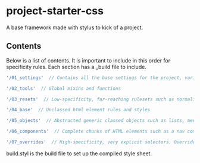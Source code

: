 # project-starter-css
A base framework made with stylus to kick of a project. 

## Contents

Below is a list of contents. It is important to include in this order for specificity rules. Each section has a _build file to include.

```js
'/01_settings'  // Contains all the base settings for the project, variables, and globals for the project.

'/02_tools'  // Global mixins and functions

'/03_resets'  // Low-specificity, far-reaching rulesets such as normalize etc.

'/04_base'  // Unclassed html element rules and styles

'/05_objects'  // Abstracted generic classed objects such as lists, media objects, buttons, tables

'/06_components'  // Complete chunks of HTML elements such as a nav component

'/07_overrides'  // High-specificity, very explicit selectors. Overrides and helper classes such as (.hide)

```

build.styl is the build file to set up the compiled style sheet.